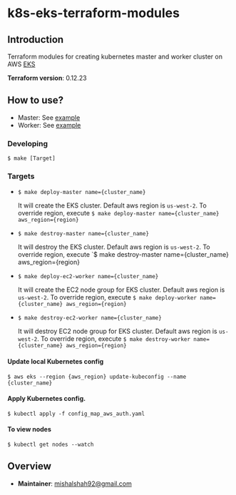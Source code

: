 # k8s-eks-terraform-modules

## Introduction

Terraform modules for creating kubernetes master and worker cluster on AWS [EKS](https://aws.amazon.com/eks/)

**Terraform version**: 0.12.23

## How to use?
- Master: See [example](test/master/main.tf)
- Worker: See [example](test/worker/main.tf)

### Developing

```shell script
$ make [Target]
```

### **Targets**

- `$ make deploy-master name={cluster_name}`

    It will create the EKS cluster. Default aws region is `us-west-2`. 
    To override region, execute  `$ make deploy-master name={cluster_name} aws_region={region}`
 
- `$ make destroy-master name={cluster_name}`

    It will destroy the EKS cluster. Default aws region is `us-west-2`. 
    To override region, execute  `$ make destroy-master name={cluster_name} aws_region={region}    

- `$ make deploy-ec2-worker name={cluster_name}`

    It will create the EC2 node group for EKS cluster. Default aws region is `us-west-2`. 
    To override region, execute  `$ make deploy-worker name={cluster_name} aws_region={region}`
 
- `$ make destroy-ec2-worker name={cluster_name}`

    It will destroy EC2 node group for EKS cluster. Default aws region is `us-west-2`. 
    To override region, execute `$ make destroy-worker name={cluster_name} aws_region={region}`


#### Update local Kubernetes config
```shell script
$ aws eks --region {aws_region} update-kubeconfig --name {cluster_name}
```

#### Apply Kubernetes config.
```shell script
$ kubectl apply -f config_map_aws_auth.yaml
```

#### To view nodes
```shell script
$ kubectl get nodes --watch
```
    
## Overview

- **Maintainer**: mishalshah92@gmail.com